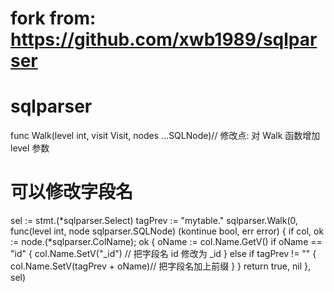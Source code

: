 # fork from: https://github.com/xwb1989/sqlparser
# sqlparser
func Walk(level int, visit Visit, nodes ...SQLNode)// 修改点: 对 Walk 函数增加 level 参数
# 可以修改字段名
sel := stmt.(*sqlparser.Select)
	tagPrev := "mytable."
	sqlparser.Walk(0, func(level int, node sqlparser.SQLNode) (kontinue bool, err error) {
		if col, ok := node.(*sqlparser.ColName); ok {
			oName := col.Name.GetV()
			if oName == "id" {
				col.Name.SetV("_id") // 把字段名 id 修改为 _id
			} else if tagPrev != "" {
				col.Name.SetV(tagPrev + oName)// 把字段名加上前缀
			}
		}
		return true, nil
	}, sel)

